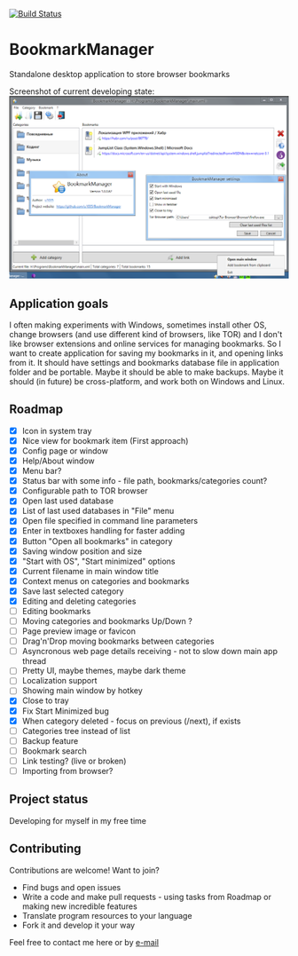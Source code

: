 [![Build Status](https://travis-ci.org/u1035/BookmarkManager.svg?branch=master)](https://travis-ci.org/u1035/BookmarkManager)

# BookmarkManager
Standalone desktop application to store browser bookmarks

Screenshot of current developing state:
![Main window screenshot](screenshot.png)


## Application goals
I often making experiments with Windows, sometimes install other OS, change browsers (and use different kind of browsers, like TOR) and I don't like browser extensions and online services for managing bookmarks. So I want to create application for saving my bookmarks in it, and opening links from it. It should have settings and bookmarks database file in application folder and be portable. Maybe it should be able to make backups. Maybe it should (in future) be cross-platform, and work both on Windows and Linux.

## Roadmap

- [x] Icon in system tray
- [x] Nice view for bookmark item (First approach)
- [x] Config page or window
- [x] Help/About window
- [x] Menu bar?
- [x] Status bar with some info - file path, bookmarks/categories count?
- [x] Configurable path to TOR browser
- [x] Open last used database
- [x] List of last used databases in "File" menu
- [x] Open file specified in command line parameters
- [x] Enter in textboxes handling for faster adding
- [x] Button "Open all bookmarks" in category
- [x] Saving window position and size
- [x] "Start with OS", "Start minimized" options
- [x] Current filename in main window title
- [x] Context menus on categories and bookmarks
- [x] Save last selected category
- [x] Editing and deleting categories
- [ ] Editing bookmarks
- [ ] Moving categories and bookmarks Up/Down ?
- [ ] Page preview image or favicon
- [ ] Drag'n'Drop moving bookmarks between categories
- [ ] Asyncronous web page details receiving - not to slow down main app thread
- [ ] Pretty UI, maybe themes, maybe dark theme
- [ ] Localization support
- [ ] Showing main window by hotkey
- [x] Close to tray
- [x] Fix Start Minimized bug
- [x] When category deleted - focus on previous (/next), if exists
- [ ] Categories tree instead of list
- [ ] Backup feature
- [ ] Bookmark search
- [ ] Link testing? (live or broken)
- [ ] Importing from browser?

## Project status

Developing for myself in my free time

## Contributing

Contributions are welcome! Want to join?

* Find bugs and open issues
* Write a code and make pull requests - using tasks from Roadmap or making new incredible features
* Translate program resources to your language
* Fork it and develop it your way

Feel free to contact me here or by [e-mail](mailto:u1035@mail.ru)
